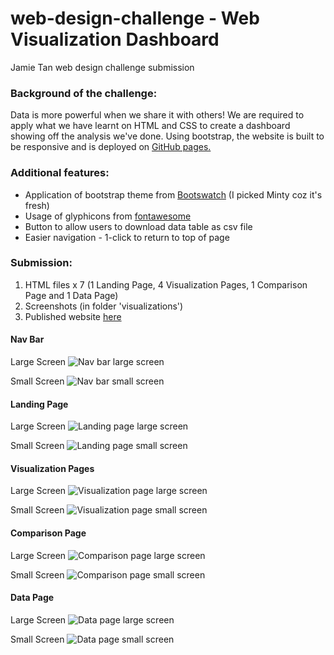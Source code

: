 # web-design-challenge - Web Visualization Dashboard
 Jamie Tan web design challenge submission

### Background of the challenge:

Data is more powerful when we share it with others! We are required to apply what we have learnt on HTML and CSS to create a dashboard showing off the analysis we've done. Using bootstrap, the website is built to be responsive and is deployed on [GitHub pages.](https://jamie-gihu.github.io/web-design-challenge/WebVisualizations/)

### Additional features:
* Application of bootstrap theme from [Bootswatch](https://bootswatch.com/) (I picked Minty coz it's fresh)
* Usage of glyphicons from [fontawesome](https://fontawesome.com/)
* Button to allow users to download data table as csv file
* Easier navigation - 1-click to return to top of page

### Submission:
1. HTML files x 7 (1 Landing Page, 4 Visualization Pages, 1 Comparison Page and 1 Data Page)
2. Screenshots (in folder 'visualizations')
3. Published website [here](https://jamie-gihu.github.io/web-design-challenge/WebVisualizations/)

#### Nav Bar
Large Screen
![Nav bar large screen](WebVisualizations/visualizations/Nav_Bar_Large.png)

Small Screen
![Nav bar small screen](WebVisualizations/visualizations/Nav_Bar_Small.png)

#### Landing Page

Large Screen
![Landing page large screen](WebVisualizations/visualizations/gifs/Landing_Page_Large.gif)

Small Screen
![Landing page small screen](WebVisualizations/visualizations/gifs/Landing_Page_Small.gif)

#### Visualization Pages

Large Screen
![Visualization page large screen](WebVisualizations/visualizations/gifs/Visualization_Page_Large.gif)

Small Screen
![Visualization page small screen](WebVisualizations/visualizations/gifs/Visualization_Page_Small.gif)

#### Comparison Page

Large Screen
![Comparison page large screen](WebVisualizations/visualizations/gifs/Comparison_Page_Large.gif)

Small Screen
![Comparison page small screen](WebVisualizations/visualizations/gifs/Comparison_Page_Small.gif)

#### Data Page

Large Screen
![Data page large screen](WebVisualizations/visualizations/gifs/Data_Page_Large.gif)

Small Screen
![Data page small screen](WebVisualizations/visualizations/gifs/Data_Page_Small.gif)




